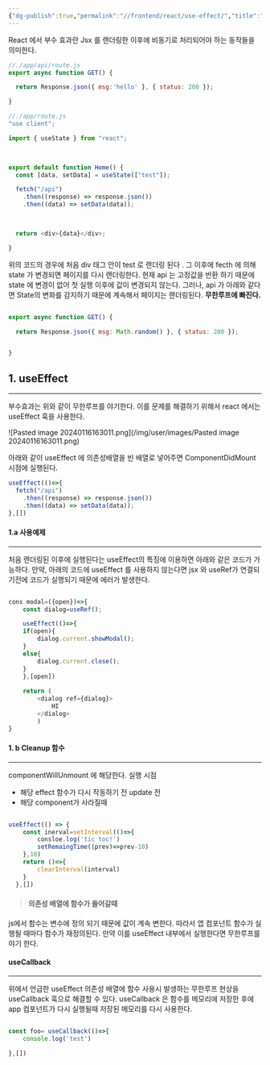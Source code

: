 ```yaml
---
{"dg-publish":true,"permalink":"//frontend/react/use-effect/","title":"useEffect 정리","tags":["react"]}
---
```



React 에서 부수 효과란 Jsx 를 랜더링한 이후에 비동기로 처리되어야 하는 동작들을 의미한다.

```js 
//./app/api/route.js
export async function GET() {

  return Response.json({ msg:'hello' }, { status: 200 });

}
```

```js
//./app/route.js
"use client";

import { useState } from "react";

  

export default function Home() {
  const [data, setData] = useState(["test"]);

  fetch("/api")
    .then((response) => response.json())
    .then((data) => setData(data));

  

  return <div>{data}</div>;

}

```

위의 코드의 경우에 처음 div 태그 안이 test 로 랜더링 된다 . 그 이후에 fecth 에 의해 state 가 변경되면 페이지를 다시 랜더링한다.
현재 api 는 고정값을 반환 하기 때문에 state 에 변경이 없어 첫 실행 이후에 값이 변경되지 않는다. 그러나, api 가 아래와 같다면 State의 변화를 감지하기 때문에  계속해서 페이지는 랜더링된다. **무한루프에 빠진다.**

```js

export async function GET() {

  return Response.json({ msg: Math.random() }, { status: 200 });


}
```

## 1. useEffect 
---
부수효과는 위와 같이 무한루프를 야기한다. 이를 문제를 해결하기 위해서 react 에서는 useEffect 훅을 사용한다.

![Pasted image 20240116163011.png](/img/user/images/Pasted image 20240116163011.png)

아래와 같이 useEffect 에 의존성배열을 빈 배열로 넣어주면 ComponentDidMount 시점에 실행된다.

```js
useEffect(()=>{
  fetch("/api")
    .then((response) => response.json())
    .then((data) => setData(data));
},[])
```

#### 1.a 사용예제
---
처음 랜더링된 이후에 실행된다는 useEffect의 특징에 이용하면 아래와 같은 코드가 가능하다.
만약, 아래의 코드에 useEffect 를 사용하지 않는다면 jsx 와 useRef가 연결되기전에 코드가 실행되기 때문에 에러가 발생한다.

```js

cons modal=({open})=>{
	const dialog=useRef();

	useEffect(()=>{
	if(open){
		dialog.current.showModal();
	}
	else{
		dialog.current.close();
	}
	},[open])
	
	return (
		<dialog ref={dialog}>
			HI
		</dialog>
		)
}
```


#### 1. b Cleanup 함수
---
componentWillUnmount 에 해당한다.
실행 시점
- 해당 effect 함수가 다시 작동하기 전 update 전
- 해당 component가 사라질때


```js

useEffect(() => {
	const inerval=setInterval(()=>{
		consloe.log('tic toc!')
		setRemaingTime((prev)=>prev-10)
	},10)
	return ()=>{
		clearInterval(interval)
	}
  },[])

```

> ####  의존성 배열에 함수가 들어갈때
js에서 함수는 변수에 정의 되기 때문에 값이 계속 변한다. 따라서 앱 컴포넌트 함수가 실행될 때마다 함수가 재정의된다. 
만약 이를 useEffect 내부에서 실행한다면  무한루프를 야기 한다.


#### useCallback
---
위에서 언급한 useEffect 의존성 배열에 함수 사용시 발생하는 무한루프 현상을 useCallback 훅으로 해결할 수 있다. 
useCallback 은 함수를 메모리에 저장한 후에 app 컴포넌트가 다시 실행될때 저장된 메모리를 다시 사용한다.

```js

const foo= useCallback(()=>{
	console.log('test')

},[])
```

